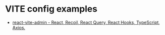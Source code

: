 # VITE config examples

- [react-vite-admin - React, Recoil, React Query, React Hooks, TypeScript, Axios.](https://github.com/ychengcloud/react-vite-admin/blob/main/vite.config.ts)
